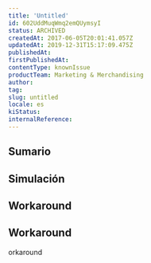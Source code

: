 ```yaml
---
title: 'Untitled'
id: 602UddMuqWmq2emQUymsyI
status: ARCHIVED
createdAt: 2017-06-05T20:01:41.057Z
updatedAt: 2019-12-31T15:17:09.475Z
publishedAt: 
firstPublishedAt: 
contentType: knownIssue
productTeam: Marketing & Merchandising
author: 
tag: 
slug: untitled
locale: es
kiStatus: 
internalReference: 
---
```


## Sumario



## Simulación



## Workaround







## Workaround



orkaround







